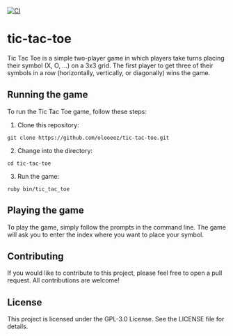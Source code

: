 [![CI](https://github.com/olooeez/tic-tac-toe/actions/workflows/ci.yml/badge.svg)](https://github.com/olooeez/tic-tac-toe/actions/workflows/ci.yml)

# tic-tac-toe

Tic Tac Toe is a simple two-player game in which players take turns placing their symbol (X, O, ...) on a 3x3 grid. The first player to get three of their symbols in a row (horizontally, vertically, or diagonally) wins the game.

## Running the game

To run the Tic Tac Toe game, follow these steps:

1. Clone this repository:

```
git clone https://github.com/olooeez/tic-tac-toe.git
```

2. Change into the directory:

```
cd tic-tac-toe
```

3. Run the game:

```
ruby bin/tic_tac_toe
```

## Playing the game

To play the game, simply follow the prompts in the command line. The game will ask you to enter the index where you want to place your symbol.

## Contributing

If you would like to contribute to this project, please feel free to open a pull request. All contributions are welcome!

## License

This project is licensed under the GPL-3.0 License. See the LICENSE file for details.
